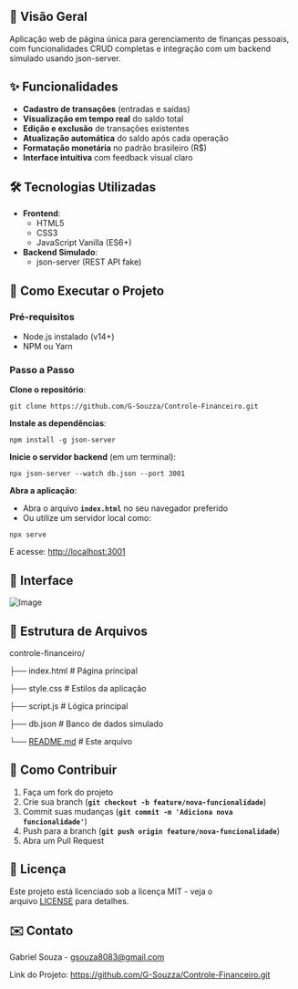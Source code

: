 ## **📌 Visão Geral**

Aplicação web de página única para gerenciamento de finanças pessoais, com funcionalidades CRUD completas e integração com um backend simulado usando json-server.

## **✨ Funcionalidades**

- **Cadastro de transações** (entradas e saídas)
- **Visualização em tempo real** do saldo total
- **Edição e exclusão** de transações existentes
- **Atualização automática** do saldo após cada operação
- **Formatação monetária** no padrão brasileiro (R$)
- **Interface intuitiva** com feedback visual claro

## **🛠️ Tecnologias Utilizadas**

- **Frontend**:
    - HTML5
    - CSS3
    - JavaScript Vanilla (ES6+)
- **Backend Simulado**:
    - json-server (REST API fake)
    

## **🚀 Como Executar o Projeto**

### **Pré-requisitos**

- Node.js instalado (v14+)
- NPM ou Yarn

### **Passo a Passo**

**Clone o repositório**:

```
git clone https://github.com/G-Souzza/Controle-Financeiro.git
```

**Instale as dependências**:

```
npm install -g json-server
```

**Inicie o servidor backend** (em um terminal):

```
npx json-server --watch db.json --port 3001
```

**Abra a aplicação**:

- Abra o arquivo **`index.html`** no seu navegador preferido
- Ou utilize um servidor local como:
    
```
npx serve
```
    
E acesse: [http://localhost:3001](http://localhost:3001/)

## **🎨 Interface**

![Image](https://github.com/user-attachments/assets/15a1de4a-ae68-4f8c-8cc4-f7efbf6f01b1)

## **📂 Estrutura de Arquivos**

controle-financeiro/

├── index.html          # Página principal

├── style.css           # Estilos da aplicação

├── script.js           # Lógica principal

├── db.json             # Banco de dados simulado

└── [README.md](http://readme.md/)           # Este arquivo

## **🤝 Como Contribuir**

1. Faça um fork do projeto
2. Crie sua branch (**`git checkout -b feature/nova-funcionalidade`**)
3. Commit suas mudanças (**`git commit -m 'Adiciona nova funcionalidade'`**)
4. Push para a branch (**`git push origin feature/nova-funcionalidade`**)
5. Abra um Pull Request

## **📄 Licença**

Este projeto está licenciado sob a licença MIT - veja o arquivo [LICENSE](https://github.com/G-Souzza/Controle-Financeiro?tab=MIT-1-ov-file#) para detalhes.

## **✉️ Contato**

Gabriel Souza - gsouza8083@gmail.com

Link do Projeto: https://github.com/G-Souzza/Controle-Financeiro.git
